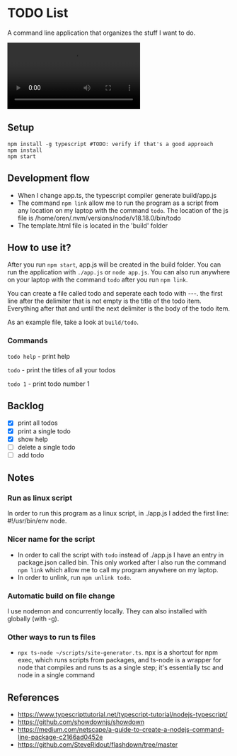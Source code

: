 # TODO List
A command line application that organizes the stuff I want to do.

![todo demo video](todo-demo.mp4)

## Setup
```
npm install -g typescript #TODO: verify if that's a good approach
npm install
npm start
```

## Development flow
* When I change app.ts, the typescript compiler generate build/app.js
* The command `npm link` allow me to run the program as a script from any location on my laptop with the command `todo`. The location of the js file is /home/oren/.nvm/versions/node/v18.18.0/bin/todo
* The template.html file is located in the 'build' folder

## How to use it?
After you run `npm start`, app.js will be created in the build folder.
You can run the application with `./app.js` or `node app.js`.
You can also run anywhere on your laptop with the command `todo` after you run `npm link`.

You can create a file called todo and seperate each todo with ---.
the first line after the delimiter that is not empty is the title of the todo item.
Everything after that and until the next delimiter is the body of the todo item.

As an example file, take a look at `build/todo`.

### Commands
`todo help` - print help

`todo` - print the titles of all your todos

`todo 1` - print todo number 1

## Backlog

* [x] print all todos
* [x] print a single todo
* [x] show help
* [ ] delete a single todo
* [ ] add todo

## Notes

### Run as linux script
In order to run this program as a linux script, in ./app.js I added the first line: #!/usr/bin/env node.

### Nicer name for the script
* In order to call the script with `todo` instead of ./app.js I have an entry in package.json called bin.
This only worked after I also run the command `npm link` which allow me to call my program anywhere on my laptop.
* In order to unlink, run `npm unlink todo`.

### Automatic build on file change
I use nodemon and concurrently locally. They can also installed with globally (with -g).

### Other ways to run ts files
* `npx ts-node ~/scripts/site-generator.ts`. npx is a shortcut for npm exec, which runs scripts from packages, and ts-node is a wrapper for node that compiles and runs ts as a single step; it's essentially tsc and node in a single command

## References

* https://www.typescripttutorial.net/typescript-tutorial/nodejs-typescript/
* https://github.com/showdownjs/showdown
* https://medium.com/netscape/a-guide-to-create-a-nodejs-command-line-package-c2166ad0452e
* https://github.com/SteveRidout/flashdown/tree/master
